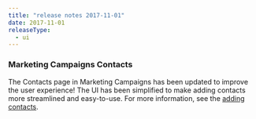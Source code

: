 ```yaml
---
title: "release notes 2017-11-01"
date: 2017-11-01
releaseType:
  - ui
---
```


###	Marketing Campaigns Contacts

The Contacts page in Marketing Campaigns has been updated to improve the user experience! The UI has been simplified to make adding contacts more streamlined and easy-to-use. For more information, see the [adding contacts](/ui/managing-contacts/adding-contacts/).
